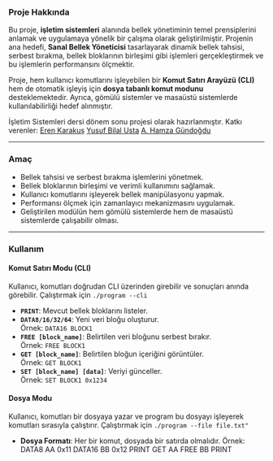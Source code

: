 ### **Proje Hakkında**

Bu proje, **işletim sistemleri** alanında bellek yönetiminin temel prensiplerini anlamak ve uygulamaya yönelik bir çalışma olarak geliştirilmiştir. Projenin ana hedefi, **Sanal Bellek Yöneticisi** tasarlayarak dinamik bellek tahsisi, serbest bırakma, bellek bloklarının birleşimi gibi işlemleri gerçekleştirmek ve bu işlemlerin performansını ölçmektir.

Proje, hem kullanıcı komutlarını işleyebilen bir **Komut Satırı Arayüzü (CLI)** hem de otomatik işleyiş için **dosya tabanlı komut modunu** desteklemektedir. Ayrıca, gömülü sistemler ve masaüstü sistemlerde kullanılabilirliği hedef alınmıştır.

İşletim Sistemleri dersi dönem sonu projesi olarak hazırlanmıştır. Katkı verenler:
[Eren Karakuş](https://github.com/eren-karakus0)
[Yusuf Bilal Usta](https://github.com/yusufbilalusta)
[A. Hamza Gündoğdu](https://github.com/hamzagnd)

---

### **Amaç**

- Bellek tahsisi ve serbest bırakma işlemlerini yönetmek.  
- Bellek bloklarının birleşimi ve verimli kullanımını sağlamak.  
- Kullanıcı komutlarını işleyerek bellek manipülasyonu yapmak.  
- Performansı ölçmek için zamanlayıcı mekanizmasını uygulamak.  
- Geliştirilen modülün hem gömülü sistemlerde hem de masaüstü sistemlerde çalışabilir olması.  

---

### **Kullanım**

#### **Komut Satırı Modu (CLI)**
Kullanıcı, komutları doğrudan CLI üzerinden girebilir ve sonuçları anında görebilir. Çalıştırmak için ```./program --cli```

- **`PRINT`**: Mevcut bellek bloklarını listeler.
- **`DATA8/16/32/64`**: Yeni veri bloğu oluşturur.  
  Örnek: `DATA16 BLOCK1` 
- **`FREE [block_name]`**: Belirtilen veri bloğunu serbest bırakır.  
  Örnek: `FREE BLOCK1`
- **`GET [block_name]`**: Belirtilen bloğun içeriğini görüntüler.  
  Örnek: `GET BLOCK1`
- **`SET [block_name] [data]`**: Veriyi günceller.  
  Örnek: `SET BLOCK1 0x1234`

#### **Dosya Modu**
Kullanıcı, komutları bir dosyaya yazar ve program bu dosyayı işleyerek komutları sırasıyla çalıştırır. Çalıştırmak için ```./program --file file.txt"```

- **Dosya Formatı**: Her bir komut, dosyada bir satırda olmalıdır. 
  Örnek:
    DATA8 AA 0x11
    DATA16 BB 0x12
    PRINT
    GET AA
    FREE BB
    PRINT
